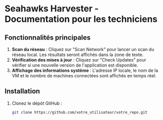 # Seahawks Harvester - Documentation pour les techniciens

## Fonctionnalités principales
1. **Scan du réseau** : Cliquez sur "Scan Network" pour lancer un scan du réseau local. Les résultats seront affichés dans la zone de texte.
2. **Vérification des mises à jour** : Cliquez sur "Check Updates" pour vérifier si une nouvelle version de l'application est disponible.
3. **Affichage des informations système** : L'adresse IP locale, le nom de la VM et le nombre de machines connectées sont affichés en temps réel.

## Installation
1. Clonez le dépôt GitHub :
   ```bash
   git clone https://github.com/votre_utilisateur/votre_repo.git